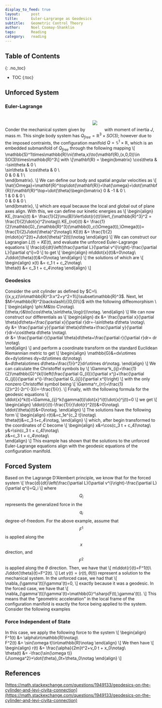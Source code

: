 ```yaml
---
display_to_feed: true
layout:     post
title:      Euler-Largrange as Geodesics
subtitle:   Geometric Control Theory 
author:     Noel Csomay-Shanklin
tags:       Reading
category:   reading
---
```

## Table of Contents
{: .no_toc}
* TOC
{:toc}
## Unforced System
### Euler-Lagrange
Conder the mechanical system given by 
<img style="margin:20px 20px" src="https://noelc-s.github.io/website/img/DiffGeo2/system.svg?sanitize=true">
with moment of inertia $J$, mass $m$. This single body system has $Q_{free}=\mathbb{R}^3\times SO(3)$; however due to the imposed contraints, the configuration manifold $Q=\mathbb{S}^1\times\mathbb{R}$, which is an embedded submanifold of $Q_{free}$ through the following mapping
\\[  \mathbb{S}^1\times\mathbb{R}\ni(\theta,x)\to(\mathbf{R},(x,0,0))\in SO(3)\times\mathbb{R}^3\\]
with 
\\[\mathbf{R} =     \begin{bmatrix}
    \cos\theta & -\sin\theta & 0 \\\
    \sin\theta & \cos\theta & 0 \\\
    0 & 0 & 1 \\\
    \end{bmatrix}.
\\]
We can define our body and spatial angular velocities as
\\[
\hat{\Omega}=\mathbf{R}^\top\dot{\mathbf{R}}=\hat{\omega}=\dot{\mathbf{R}}\mathbf{R}^\top=\dot{\theta}\begin{bmatrix}
    0 & -1 & 0 \\\
    1 & 0 & 0 \\\
    0 & 0 & 0 \\\
    \end{bmatrix},
\\]
which are equal because the local and global out of plane axes align. With this, we can define our kinetic energies as
\\[
\begin{align}
KE_{trans}(t) &= \frac{1}{2}\mu(B)\Vert\dot{r}(t)\Vert_{\mathbb{R}^3}^2 = \frac{1}{2}\dot{x}^2\notag\\\ 
KE_{rot}(t) &=
\frac{1}{2}\mathbb{G}_{\mathbb{R}^3}(\mathbb{I}_c(\Omega(t)),\Omega(t))=
\frac{1}{2}J\dot{\theta}^2\notag\\\ 
KE(t) &= \frac{1}{2}(m\dot{x}^2(t)+J\dot{\theta}^2(t))\notag
\end{align}
\\]
We can construct our Lagrangian $L(t)=KE(t)$, and evaluate the unforced Euler-Lagrange equations 
\\[
\frac{d}{dt}\left(\frac{\partial L}{\partial v^i}\right)-\frac{\partial L}{\partial q^i}=0
\\]
to get
\\[
\begin{align}
m\ddot{x}(t)&=0\notag\\\
J\ddot{\theta}(t)&=0\notag
\end{align}
\\]
the solutions of which are
\\[
\begin{align}
x(t) &= c_1 t + c_2\notag\\\
\theta(t) &= c_3 t + c_4\notag
\end{align}
\\]

### Geodesics
Consider the unit cylinder as defined by $C=\\{(x,y,z)\in\mathbb{R}^3:x^2+y^2=1\\}\subset\mathbb{R}^3$. Next, let $M=\mathbb{R}^2\backslash\\{(0,0)\\}$ with the following diffeomorphism
\\[
\begin{align}
\phi:M&\to C\notag\\\
(\theta,r)&\to(\cos\theta,\sin\theta,\log(r))\notag.
\end{align}
\\]
We can now construct our differentials as
\\[
\begin{align}
dx &= \frac{\partial x}{\partial \theta}d\theta+\frac{\partial x}{\partial r}dr=-\sin\theta d\theta \notag\\\
dy &= \frac{\partial y}{\partial \theta}d\theta+\frac{\partial y}{\partial r}dr=\cos\theta d\theta \notag\\\
dr &= \frac{\partial r}{\partial \theta}d\theta+\frac{\partial r}{\partial r}dr= dr \notag\\\
\end{align}
\\]
and perform a coordinate transform on the standard Euclidean Riemannian metric to get
\\[
\begin{align}
\mathbb{G}&=dx\otimes dx+dy\otimes dy+dz\otimes dz\notag\\\
&=d\theta\otimes d\theta+\frac{1}{r^2}dr\otimes dr\notag. 
\end{align}
\\]
We can calculate the Christoffel symbols by
\\[
\Gamma^k_{ij}=\frac{1}{2}\mathbb{G}^{kl}\left(\frac{\partial G_{il}}{\partial x^j}+\frac{\partial G_{jl}}{\partial x^i}-\frac{\partial G_{ij}}{\partial x^l}\right)
\\]
with the only nonzero Christoffel symbol being
\\[
\Gamma^r_{rr}=\frac{1}{2}r^2(-2r^{-3})=-\frac{1}{r}.
\\]
Finally, with the following formula for the geodesic equations
\\[
\ddot{x}^k(t)+\Gamma_{ij}^k(\gamma(t))\dot{x}^i(t)\dot{x}^j(t)=0
\\]
we get
\\[
\begin{align}
\ddot{r}(t)-\frac{1}{r}\dot{r}^2(t)&=0\notag\\\
\ddot{\theta}(t)&=0\notag.
\end{align}
\\]
The solutions have the following form
\\[
\begin{align}
r(t)&=c_1e^{c_2 t}\notag\\\
\theta(t)&=c_3 t+c_4\notag,
\end{align}
\\]
which, after begin transformed to the coordinates of $C$ become
\\[
\begin{align}
x&=\cos(c_3 t + c_4)\notag\\\
y&=\sin(c_3 t + c_4)\notag\\\
z&=c_3 t + c_4\notag\\\
\end{align}
\\]
This example has shown that the solutions to the unforced Euler-Lagrange equations align with the geodesic equations of the configuration manifold.

## Forced System
Based on the Lagrange D'Alembert principle, we know that for the forced system
\\[
\frac{d}{dt}\left(\frac{\partial L}{\partial v^i}\right)-\frac{\partial L}{\partial q^i}=Q_i
\\]
where $$Q_i$$ represents the generalized force in the $$q_i$$ degree-of-freedom. For the above example, assume that $$F^1$$ is applied along the $$x$$ direction, and $$F^2$$ is applied along the $\theta$ direction. Then, we have that
\\[
m\ddot{r}(t)=F^1(t)\\\
J\ddot{\theta}(t)=F^2(t).
\\]
Let $\gamma(t)=(r(t),\theta(t))$ represent a solution to the mechanical system. In the unforced case, we had that 
\\[
\nabla_{\gamma'(t)}\gamma'(t)=0,
\\]
exactly because it was a geodesic. In the forced case, we have that
\\[
\nabla_{\gamma'(t)}\gamma'(t)=\mathbb{G}^\sharp(F(t),\gamma'(t)).
\\]
This means that the "geometric acceleration" in the local frame of the configuration manifold is exactly the force being applied to the system. Consider the following examples
### Force Independent of State
In this case, we apply the following force to the system
\\[
\begin{align}
F^1(t) &= \alpha\in\mathbb{R}\notag\\\
F^2(t) &= \sin(\omega t)\in\mathbb{R}\notag
\end{align}
\\]
We then have 
\\[
\begin{align}
r(t) &= \frac{\alpha}{2m}t^2+v_0 t + x_0\notag\\\
\theta(t) &= -\frac{\sin(\omega t)}{J\omega^2}+\dot{\theta}_0t+\theta_0\notag
\end{align}
\\]
## References
[https://math.stackexchange.com/questions/1949133/geodesics-on-the-cylinder-and-levi-civita-connection](https://math.stackexchange.com/questions/1949133/geodesics-on-the-cylinder-and-levi-civita-connection)
